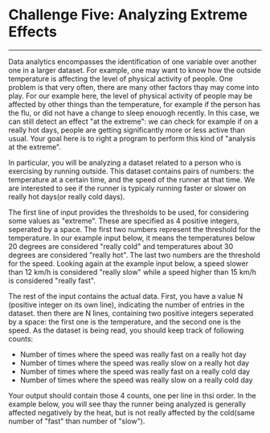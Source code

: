 # Challenge Five: Analyzing Extreme Effects
---
Data analytics encompasses the identification of one variable over another one in a larger dataset. For example, one may want to know how the outside temperature is affecting the level of physical activity of people. One problem is that very often, there are many other factors thay may come into play. For our example here, the level of physical activity of people may be affected by other things than the temperature, for example if the person has the flu, or did not have a change to sleep enouogh recently. In this case, we can still detect an effect "at the extreme": we can check for example if on a really hot days, people are getting significantly more or less active than usual. Your goal here is to right a program to perform this kind of "analysis at the extreme".</br>

In particular, you will be analyzing a dataset related to a person who is exercising by running outside. This dataset contains pairs of numbers: the temperature at a certain time, and the speed of the runner at that time. We are interested to see if the runner is typicaly running faster or slower on really hot days(or really cold days).</br>

The first line of input provides the thresholds to be used, for considering some values as "extreme". These are specified as 4 positive integers, seperated by a space. The first two numbers represent the threshold for the temperature. In our example input below, it means the temperatures below 20 degrees are considered "really cold" and temperatures about 30 degrees are considered "really hot". The last two numbers are the threshold for the speed. Looking again at the example input below, a speed slower than 12 km/h is considered "really slow" while a speed higher than 15 km/h is considered "really fast".</br>

The rest of the input contains the actual data. First, you have a value N (positive integer on its own line), indicating the number of entries in the dataset. then there are N lines, containing two positive integers seperated by a space: the first one is the temperature, and the second one is the speed. As the dataset is being read, you should keep track of following counts: </br>
- Number of times where the speed was really fast on a really hot day</br>
- Number of times where the speed was really slow on a really hot day</br>
- Number of times where the speed was really fast on a really cold day</br>
- Number of times where the speed was really slow on a really cold day</br> 

Your output should contain those 4 counts, one per line in thsi order. In the example below, you will see thay the runner being analyzed is generally affected negatively by the heat, but is not really affected by the cold(same number of "fast" than number of "slow").</br>